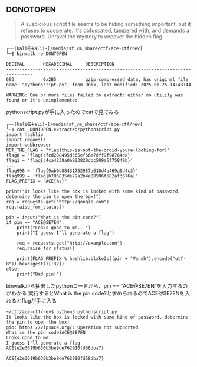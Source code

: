 ## DONOTOPEN

>A suspicious script file seems to be hiding something important, but it refuses to cooperate. It's obfuscated, tampered with, and demands a password. Unravel the mystery to uncover the hidden flag.


```
┌──(kali㉿kali)-[/media/sf_vm_share/ctf/ace-ctf/rev]
└─$ binwalk -e DONTOPEN

DECIMAL       HEXADECIMAL     DESCRIPTION
--------------------------------------------------------------------------------
693           0x2B5           gzip compressed data, has original file name: "pythonscript.py", from Unix, last modified: 2025-01-25 14:43:44

WARNING: One or more files failed to extract: either no utility was found or it's unimplemented
```
pythonscript.pyが手に入ったのでcatで見てみる

```
┌──(kali㉿kali)-[/media/sf_vm_share/ctf/ace-ctf/rev]
└─$ cat _DONTOPEN.extracted/pythonscript.py
import hashlib
import requests
import webbrowser  
NOT_THE_FLAG = "flag{this-is-not-the-droid-youre-looking-for}"
flag0 = 'flag{cfcd208495d565ef66e7dff9f98764da}'
flag1 = 'flag{c4ca4238a0b923820dcc509a6f75849b}'
...
flag998 = 'flag{9ab0d88431732957a618d4a469a0d4c3}'
flag999 = 'flag{b706835de79a2b4e80506f582af3676a}'
FLAG_PREFIX = "ACE{%s}"

print("It looks like the box is locked with some kind of password, determine the pin to open the box!")
req = requests.get("http://google.com")
req.raise_for_status()

pin = input("What is the pin code?")
if pin == "ACE@SE7EN":
    print("Looks good to me...")
    print("I guess I'll generate a flag")

    req = requests.get("http://example.com")
    req.raise_for_status()

    print(FLAG_PREFIX % hashlib.blake2b((pin + "Vansh").encode("utf-8")).hexdigest()[:32])
else:
    print("Bad pin!") 
```
binwalkから抽出したpythonコードから、pin == "ACE@SE7EN”を入力するのがわかる
実行するとWhat is the pin code?と求められるのでACE@SE7ENを入れるとflagが手に入る

```
~/ctf/ace-ctf/rev$ python3 pythonscript.py
It looks like the box is locked with some kind of password, determine the pin to open the box!
gio: https://vipsace.org/: Operation not supported
What is the pin code?ACE@SE7EN
Looks good to me...
I guess I'll generate a flag
ACE{e2e3619b630b3be9de762910fd58dba7}
```

`ACE{e2e3619b630b3be9de762910fd58dba7}`